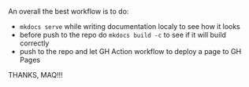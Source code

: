An overall the best workflow is to do:

- `mkdocs serve` while writing documentation localy to see how it looks
- before push to the repo do `mkdocs build -c` to see if it will build correctly
- push to the repo and let GH Action workflow to deploy a page to GH Pages

THANKS, MAQ!!!